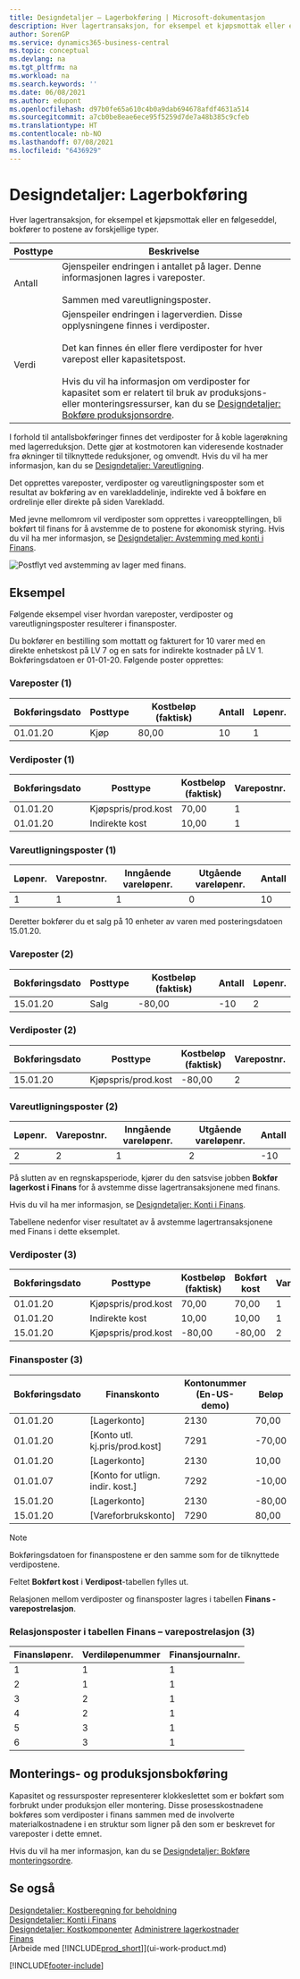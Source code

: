 ```yaml
---
title: Designdetaljer – Lagerbokføring | Microsoft-dokumentasjon
description: Hver lagertransaksjon, for eksempel et kjøpsmottak eller en følgeseddel, bokfører to postene av forskjellige typer.
author: SorenGP
ms.service: dynamics365-business-central
ms.topic: conceptual
ms.devlang: na
ms.tgt_pltfrm: na
ms.workload: na
ms.search.keywords: ''
ms.date: 06/08/2021
ms.author: edupont
ms.openlocfilehash: d97b0fe65a610c4b0a9dab694678afdf4631a514
ms.sourcegitcommit: a7cb0be8eae6ece95f5259d7de7a48b385c9cfeb
ms.translationtype: HT
ms.contentlocale: nb-NO
ms.lasthandoff: 07/08/2021
ms.locfileid: "6436929"
---
```

# <a name="design-details-inventory-posting"></a>Designdetaljer: Lagerbokføring

Hver lagertransaksjon, for eksempel et kjøpsmottak eller en følgeseddel, bokfører to postene av forskjellige typer.  

|Posttype|Beskrivelse|  
|----------|-----------|  
|Antall|Gjenspeiler endringen i antallet på lager. Denne informasjonen lagres i vareposter.<br /><br /> Sammen med vareutligningsposter.|  
|Verdi|Gjenspeiler endringen i lagerverdien. Disse opplysningene finnes i verdiposter.<br /><br /> Det kan finnes én eller flere verdiposter for hver varepost eller kapasitetspost.<br /><br /> Hvis du vil ha informasjon om verdiposter for kapasitet som er relatert til bruk av produksjons- eller monteringsressurser, kan du se [Designdetaljer: Bokføre produksjonsordre](design-details-production-order-posting.md).|  

 I forhold til antallsbokføringer finnes det verdiposter for å koble lagerøkning med lagerreduksjon. Dette gjør at kostmotoren kan videresende kostnader fra økninger til tilknyttede reduksjoner, og omvendt. Hvis du vil ha mer informasjon, kan du se [Designdetaljer: Vareutligning](design-details-item-application.md).  

 Det opprettes vareposter, verdiposter og vareutligningsposter som et resultat av bokføring av en varekladdelinje, indirekte ved å bokføre en ordrelinje eller direkte på siden Varekladd.  

 Med jevne mellomrom vil verdiposter som opprettes i vareopptellingen, bli bokført til finans for å avstemme de to postene for økonomisk styring. Hvis du vil ha mer informasjon, se [Designdetaljer: Avstemming med konti i Finans](design-details-reconciliation-with-the-general-ledger.md).  

 ![Postflyt ved avstemming av lager med finans.](media/design_details_inventory_costing_1_entry_flow.png "Postflyt ved avstemming av lager med finans")  

## <a name="example"></a>Eksempel

Følgende eksempel viser hvordan vareposter, verdiposter og vareutligningsposter resulterer i finansposter.  

 Du bokfører en bestilling som mottatt og fakturert for 10 varer med en direkte enhetskost på LV 7 og en sats for indirekte kostnader på LV 1. Bokføringsdatoen er 01-01-20. Følgende poster opprettes:  

### <a name="item-ledger-entries-1"></a>Vareposter (1)

|Bokføringsdato|Posttype|Kostbeløp (faktisk)|Antall|Løpenr.|  
|------------|----------|--------------------|--------|---------|  
|01.01.20|Kjøp|80,00|10|1|  

### <a name="value-entries-1"></a>Verdiposter (1)

|Bokføringsdato|Posttype|Kostbeløp (faktisk)|Varepostnr.|Løpenr.|  
|------------|----------|--------------------|---------------------|---------|  
|01.01.20|Kjøpspris/prod.kost|70,00|1|1|  
|01.01.20|Indirekte kost|10,00|1|2|  

### <a name="item-application-entries-1"></a>Vareutligningsposter (1)

|Løpenr.|Varepostnr.|Inngående vareløpenr.|Utgående vareløpenr.|Antall|  
|---------|---------------------|----------------------|-----------------------|--------|  
|1|1|1|0|10|  

 Deretter bokfører du et salg på 10 enheter av varen med posteringsdatoen 15.01.20.  

### <a name="item-ledger-entries-2"></a>Vareposter (2)

|Bokføringsdato|Posttype|Kostbeløp (faktisk)|Antall|Løpenr.|  
|------------|----------|--------------------|--------|---------|  
|15.01.20|Salg|-80,00|-10|2|  

### <a name="value-entries-2"></a>Verdiposter (2)

|Bokføringsdato|Posttype|Kostbeløp (faktisk)|Varepostnr.|Løpenr.|  
|------------|----------|--------------------|---------------------|---------|  
|15.01.20|Kjøpspris/prod.kost|-80,00|2|3|  

### <a name="item-application-entries-2"></a>Vareutligningsposter (2)

|Løpenr.|Varepostnr.|Inngående vareløpenr.|Utgående vareløpenr.|Antall|  
|---------|---------------------|----------------------|-----------------------|--------|  
|2|2|1|2|-10|  

På slutten av en regnskapsperiode, kjører du den satsvise jobben **Bokfør lagerkost i Finans** for å avstemme disse lagertransaksjonene med finans.  

 Hvis du vil ha mer informasjon, se [Designdetaljer: Konti i Finans](design-details-accounts-in-the-general-ledger.md).  

 Tabellene nedenfor viser resultatet av å avstemme lagertransaksjonene med Finans i dette eksemplet.  

### <a name="value-entries-3"></a>Verdiposter (3)  

|Bokføringsdato|Posttype|Kostbeløp (faktisk)|Bokført kost|Varepostnr.|Løpenr.|  
|------------|----------|--------------------|------------------|---------------------|---------|  
|01.01.20|Kjøpspris/prod.kost|70,00|70,00|1|1|  
|01.01.20|Indirekte kost|10,00|10,00|1|2|  
|15.01.20|Kjøpspris/prod.kost|-80,00|-80,00|2|3|  

### <a name="general-ledger-entries-3"></a>Finansposter (3)

|Bokføringsdato|Finanskonto|Kontonummer (En-US-demo)|Beløp|Løpenr.|  
|------------|-----------|------------------------|------|---------|  
|01.01.20|[Lagerkonto]|2130|70,00|1|  
|01.01.20|[Konto utl. kj.pris/prod.kost]|7291|-70,00|2|  
|01.01.20|[Lagerkonto]|2130|10,00|3|  
|01.01.07|[Konto for utlign. indir. kost.]|7292|-10,00|4|  
|15.01.20|[Lagerkonto]|2130|-80,00|5|  
|15.01.20|[Vareforbrukskonto]|7290|80,00|6|  

> [!NOTE]  
> Bokføringsdatoen for finanspostene er den samme som for de tilknyttede verdipostene.  
> 
> Feltet **Bokført kost** i **Verdipost**-tabellen fylles ut.  

 Relasjonen mellom verdiposter og finansposter lagres i tabellen **Finans - varepostrelasjon**.  

### <a name="relation-entries-in-the-gl--item-ledger-relation-table-3"></a>Relasjonsposter i tabellen Finans – varepostrelasjon (3)

|Finansløpenr.|Verdiløpenummer|Finansjournalnr.|  
|-------------|---------------|----------------|  
|1|1|1|  
|2|1|1|  
|3|2|1|  
|4|2|1|  
|5|3|1|  
|6|3|1|  

## <a name="assembly-and-production-posting"></a>Monterings- og produksjonsbokføring

Kapasitet og ressursposter representerer klokkeslettet som er bokført som forbrukt under produksjon eller montering. Disse prosesskostnadene bokføres som verdiposter i finans sammen med de involverte materialkostnadene i en struktur som ligner på den som er beskrevet for vareposter i dette emnet.  

Hvis du vil ha mer informasjon, kan du se [Designdetaljer: Bokføre monteringsordre](design-details-assembly-order-posting.md).  

## <a name="see-also"></a>Se også

 [Designdetaljer: Kostberegning for beholdning](design-details-inventory-costing.md)  
 [Designdetaljer: Konti i Finans](design-details-accounts-in-the-general-ledger.md)  
 [Designdetaljer: Kostkomponenter](design-details-cost-components.md) [Administrere lagerkostnader](finance-manage-inventory-costs.md)  
 [Finans](finance.md)  
 [Arbeide med [!INCLUDE[prod_short](includes/prod_short.md)]](ui-work-product.md)  


[!INCLUDE[footer-include](includes/footer-banner.md)]